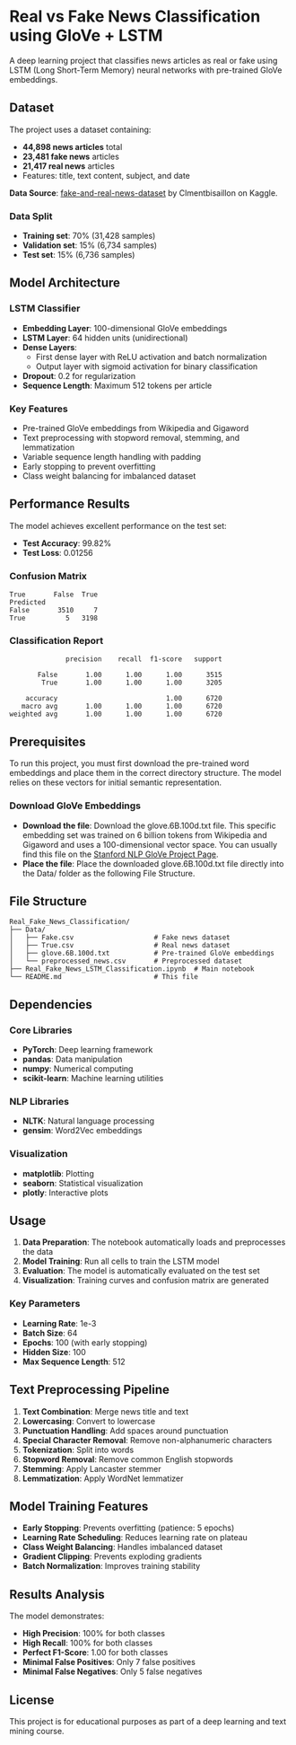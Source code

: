# Real vs Fake News Classification using GloVe + LSTM

A deep learning project that classifies news articles as real or fake using LSTM (Long Short-Term Memory) neural networks with pre-trained GloVe embeddings.

## Dataset

The project uses a dataset containing:
- **44,898 news articles** total
- **23,481 fake news** articles
- **21,417 real news** articles
- Features: title, text content, subject, and date

**Data Source**: [fake-and-real-news-dataset](https://www.kaggle.com/datasets/clmentbisaillon/fake-and-real-news-dataset/data) by Clmentbisaillon on Kaggle.


### Data Split
- **Training set**: 70% (31,428 samples)
- **Validation set**: 15% (6,734 samples)  
- **Test set**: 15% (6,736 samples)

## Model Architecture

### LSTM Classifier
- **Embedding Layer**: 100-dimensional GloVe embeddings
- **LSTM Layer**: 64 hidden units (unidirectional)
- **Dense Layers**: 
  - First dense layer with ReLU activation and batch normalization
  - Output layer with sigmoid activation for binary classification
- **Dropout**: 0.2 for regularization
- **Sequence Length**: Maximum 512 tokens per article

### Key Features
- Pre-trained GloVe embeddings from Wikipedia and Gigaword
- Text preprocessing with stopword removal, stemming, and lemmatization
- Variable sequence length handling with padding
- Early stopping to prevent overfitting
- Class weight balancing for imbalanced dataset

## Performance Results

The model achieves excellent performance on the test set:

- **Test Accuracy**: 99.82%
- **Test Loss**: 0.01256

### Confusion Matrix
```
True       False  True
Predicted             
False       3510     7
True          5   3198
```

### Classification Report
```
              precision    recall  f1-score   support

       False       1.00      1.00      1.00      3515
        True       1.00      1.00      1.00      3205

    accuracy                           1.00      6720
   macro avg       1.00      1.00      1.00      6720
weighted avg       1.00      1.00      1.00      6720
```

## Prerequisites

To run this project, you must first download the pre-trained word embeddings and place them in the correct directory structure. The model relies on these vectors for initial semantic representation.

### Download GloVe Embeddings

- **Download the file**: Download the glove.6B.100d.txt file. This specific embedding set was trained on 6 billion tokens from Wikipedia and Gigaword and uses a 100-dimensional vector space. You can usually find this file on the [Stanford NLP GloVe Project Page](https://nlp.stanford.edu/projects/glove/).
- **Place the file**: Place the downloaded glove.6B.100d.txt file directly into the Data/ folder as the following File Structure.

## File Structure

```
Real_Fake_News_Classification/
├── Data/
│   ├── Fake.csv                    # Fake news dataset
│   ├── True.csv                    # Real news dataset
│   ├── glove.6B.100d.txt           # Pre-trained GloVe embeddings
│   └── preprocessed_news.csv       # Preprocessed dataset
├── Real_Fake_News_LSTM_Classification.ipynb  # Main notebook
└── README.md                       # This file
```

## Dependencies

### Core Libraries
- **PyTorch**: Deep learning framework
- **pandas**: Data manipulation
- **numpy**: Numerical computing
- **scikit-learn**: Machine learning utilities

### NLP Libraries
- **NLTK**: Natural language processing
- **gensim**: Word2Vec embeddings

### Visualization
- **matplotlib**: Plotting
- **seaborn**: Statistical visualization
- **plotly**: Interactive plots

## Usage

1. **Data Preparation**: The notebook automatically loads and preprocesses the data
2. **Model Training**: Run all cells to train the LSTM model
3. **Evaluation**: The model is automatically evaluated on the test set
4. **Visualization**: Training curves and confusion matrix are generated

### Key Parameters
- **Learning Rate**: 1e-3
- **Batch Size**: 64
- **Epochs**: 100 (with early stopping)
- **Hidden Size**: 100
- **Max Sequence Length**: 512

## Text Preprocessing Pipeline

1. **Text Combination**: Merge news title and text
2. **Lowercasing**: Convert to lowercase
3. **Punctuation Handling**: Add spaces around punctuation
4. **Special Character Removal**: Remove non-alphanumeric characters
5. **Tokenization**: Split into words
6. **Stopword Removal**: Remove common English stopwords
7. **Stemming**: Apply Lancaster stemmer
8. **Lemmatization**: Apply WordNet lemmatizer

## Model Training Features

- **Early Stopping**: Prevents overfitting (patience: 5 epochs)
- **Learning Rate Scheduling**: Reduces learning rate on plateau
- **Class Weight Balancing**: Handles imbalanced dataset
- **Gradient Clipping**: Prevents exploding gradients
- **Batch Normalization**: Improves training stability

## Results Analysis

The model demonstrates:
- **High Precision**: 100% for both classes
- **High Recall**: 100% for both classes
- **Perfect F1-Score**: 1.00 for both classes
- **Minimal False Positives**: Only 7 false positives
- **Minimal False Negatives**: Only 5 false negatives

## License

This project is for educational purposes as part of a deep learning and text mining course.


